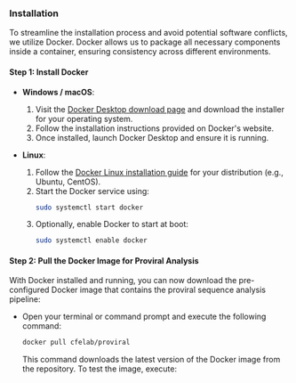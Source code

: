 
### Installation

To streamline the installation process and avoid potential software conflicts, we utilize Docker. 
Docker allows us to package all necessary components inside a container, ensuring consistency across different environments.

#### Step 1: Install Docker

- **Windows / macOS**:
  1. Visit the [Docker Desktop download page](https://www.docker.com/products/docker-desktop/) and download the installer for your operating system.
  2. Follow the installation instructions provided on Docker's website.
  3. Once installed, launch Docker Desktop and ensure it is running.

- **Linux**:
  1. Follow the [Docker Linux installation guide](https://docs.docker.com/engine/install/) for your distribution (e.g., Ubuntu, CentOS).
  2. Start the Docker service using:
     ```bash
     sudo systemctl start docker
     ```
  3. Optionally, enable Docker to start at boot:
     ```bash
     sudo systemctl enable docker
     ```

#### Step 2: Pull the Docker Image for Proviral Analysis

With Docker installed and running, you can now download the pre-configured Docker image that contains the proviral sequence analysis pipeline:

- Open your terminal or command prompt and execute the following command:

  ```bash
  docker pull cfelab/proviral
  ```

  This command downloads the latest version of the Docker image from the repository.
  To test the image, execute:
  
  ```bash
  
  ```
